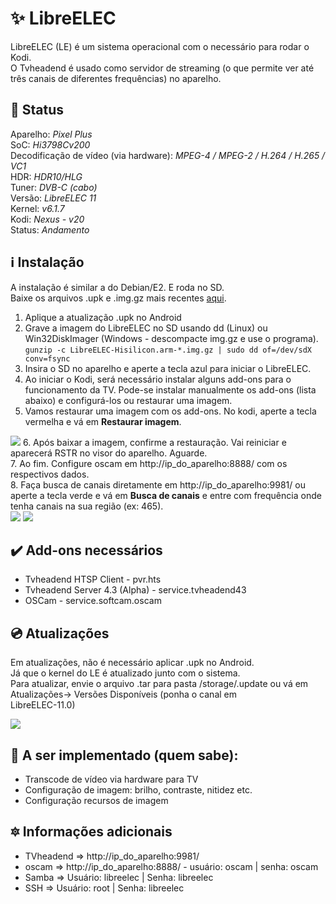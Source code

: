 # :sparkles: LibreELEC

LibreELEC (LE) é um sistema operacional com o necessário para rodar o Kodi.<br>
O Tvheadend é usado como servidor de streaming (o que permite ver até três canais de diferentes frequências) no aparelho.

## :hammer: Status <br>
Aparelho: <i>Pixel Plus</i><br>
SoC: <i>Hi3798Cv200</i><br>
Decodificação de vídeo (via hardware): <i>MPEG-4 / MPEG-2 / H.264 / H.265 / VC1</i><br>
HDR: <i>HDR10/HLG</i><br>
Tuner: <i>DVB-C (cabo)</i><br>
Versão: <i>LibreELEC 11</i><br>
Kernel: <i>v6.1.7</i><br>
Kodi: <i>Nexus - v20</i><br>
Status: <i>Andamento</i><br>

## :information_source: Instalação <br>

A instalação é similar a do Debian/E2. E roda no SD.<br>
Baixe os arquivos .upk e .img.gz mais recentes [aqui](https://github.com/HisiELEC/LibreELEC/releases/tag/10.80.11.2023.01.26).

1. Aplique a atualização .upk no Android
2. Grave a imagem do LibreELEC no SD usando dd (Linux) ou Win32DiskImager (Windows - descompacte img.gz e use o programa).<br>
`gunzip -c LibreELEC-Hisilicon.arm-*.img.gz | sudo dd of=/dev/sdX conv=fsync`
3. Insira o SD no aparelho e aperte a tecla azul para iniciar o LibreELEC.
4. Ao iniciar o Kodi, será necessário instalar alguns add-ons para o funcionamento da TV. Pode-se instalar manualmente os add-ons (lista abaixo) e configurá-los ou restaurar uma imagem.
5. Vamos restaurar uma imagem com os add-ons. No kodi, aperte a tecla vermelha e vá em <b>Restaurar imagem</b>.
<img src="https://i.imgur.com/IEYlqq4.png">
6. Após baixar a imagem, confirme a restauração. Vai reiniciar e aparecerá RSTR no visor do aparelho. Aguarde.<br>
7. Ao fim. Configure oscam em http://ip_do_aparelho:8888/ com os respectivos dados.<br>
8. Faça busca de canais diretamente em http://ip_do_aparelho:9981/ ou aperte a tecla verde e vá em <b>Busca de canais</b> e entre com frequência onde tenha canais na sua região (ex: 465).<br>
<img src="https://i.imgur.com/c8s6DWO.png">
<img src="https://i.imgur.com/OawbK4U.png">

## :heavy_check_mark: Add-ons necessários
* Tvheadend HTSP Client - pvr.hts
* Tvheadend Server 4.3 (Alpha) - service.tvheadend43
* OSCam - service.softcam.oscam

## :cd: Atualizações
Em atualizações, não é necessário aplicar .upk no Android. <br>
Já que o kernel do LE é atualizado junto com o sistema.<br>
Para atualizar, envie o arquivo .tar para pasta /storage/.update ou vá em Atualizações-> Versões Disponíveis (ponha o canal em <br>LibreELEC-11.0</b>)<br>

<img src="https://i.imgur.com/mmpovHJ.png">

## :blue_book: A ser implementado (quem sabe):
* Transcode de vídeo via hardware para TV
* Configuração de imagem: brilho, contraste, nitidez etc.
* Configuração recursos de imagem 


## :six_pointed_star: Informações adicionais
* TVheadend => http://ip_do_aparelho:9981/ <br>
* oscam => http://ip_do_aparelho:8888/ - usuário: oscam | senha: oscam<br>
* Samba => Usuário: libreelec | Senha: libreelec<br>
* SSH =>  Usuário: root | Senha: libreelec
